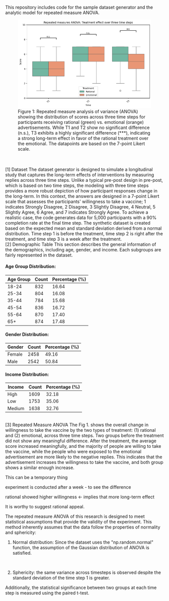 This repository includes code for the sample dataset generator and the analytic model for repeated measure ANOVA. <br>

<figure>
  <img src="RMANOVA.png" alt="Box plot comparing rational and emotional treatments across three time steps">
  <figcaption>Figure 1: Repeated measure analysis of variance (ANOVA) showing the distribution of scores across three time steps for participants receiving rational (green) vs. emotional (orange) advertisements. While T1 and T2 show no significant difference (n.s.), T3 exhibits a highly significant difference (***), indicating a strong long-term effect in favor of the rational treatment over the emotional. The datapoints are based on the 7-point Likert scale.</figcaption>
</figure><br>

<br>
[1] Dataset
The dataset generator is designed to simulate a longitudinal study that captures the long-term effects of interventions by measuring replies across three time steps. Unlike a typical pre-post design in pre-post, which is based on two time steps, the modeling with three time steps provides a more robust depiction of how participant responses change in the long-term. In this context, the answers are designed in a 7-point Likert scale that assesses the participants' willingness to take a vaccine; 1 indicates Strongly Disagree, 2 Disagree, 3 Slightly Disagree, 4 Neutral, 5 Slightly Agree, 6 Agree, and 7 indicates Strongly Agree. To achieve a realistic case, the code generates data for 5,000 participants with a 90% completion rate at the final time step. The synthetic dataset is created based on the expected mean and standard deviation derived from a normal distribution. Time step 1 is before the treatment, time step 2 is right after the treatment, and time step 3 is a week after the treatment.


<br>
[2] Demographic Table
This section describes the general information of the demographics, including age, gender, and income. Each subgroups are fairly represented in the dataset.

#### Age Group Distribution:

| Age Group | Count | Percentage (%) |
|-----------|-------|----------------|
| 18-24     | 832   | 16.64          |
| 25-34     | 804   | 16.08          |
| 35-44     | 784   | 15.68          |
| 45-54     | 836   | 16.72          |
| 55-64     | 870   | 17.40          |
| 65+       | 874   | 17.48          |

#### Gender Distribution:

| Gender    | Count | Percentage (%) |
|-----------|-------|----------------|
| Female    | 2458  | 49.16          |
| Male      | 2542  | 50.84          |

#### Income Distribution:

| Income    | Count | Percentage (%) |
|-----------|-------|----------------|
| High      | 1609  | 32.18          |
| Low       | 1753  | 35.06          |
| Medium    | 1638  | 32.76          |


<br>
[3] Repeated Measure ANOVA
The Fig 1. shows the overall change in willingness to take the vaccine by the two types of treatment: (1) rational and (2) emotional, across three time steps. Two groups before the treatment did not show any meaningful difference. After the treatment, the average score increased meaningfully, and the majority of people are willing to take the vaccine, while the people who were exposed to the emotional advertisement are more likely to the negative replies. This indicates that the advertisement increases the willingness to take the vaccine, and both group shows a similar enough increase. 

This can be a temporary thing

experiment is conducted after a week - to see the difference

rational showed higher willingness <- implies that more long-term effect

It is worthy to suggest rational appeal.




The repeated measure ANOVA of this research is designed to meet statistical assumptions that provide the validity of the experiment. This method inherently assumes that the data follow the properties of normality and sphericity:
<br>
1. Normal distribution: Since the dataset uses the "np.random.normal" function, the assumption of the Gaussian distribution of ANOVA is satisfied.
<br>

2. Sphericity: the same variance across timesteps is observed despite the standard deviation of the time step 1 is greater.
<be>
Additionally, the statistical significance between two groups at each time step is measured using the paired t-test.
